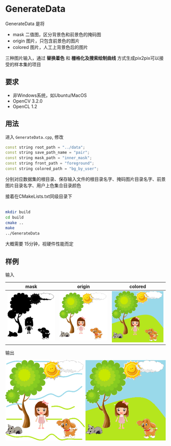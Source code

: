 # GenerateData

GenerateData 是将

* mask 二值图，区分背景色和前景色的掩码图
* origin 图片，只包含前景色的图片
* colored 图片，人工上背景色后的图片

三种图片输入，通过 **替换着色** 和 **栅格化及搜索绘制曲线** 方式生成pix2pix可以接受的样本集的项目

## 要求

* 非Windows系统，如Ubuntu/MacOS
* OpenCV 3.2.0
* OpenCL 1.2


## 用法


进入 `GenerateData.cpp`, 修改
```c++
const string root_path = "../data";
const string save_path_name = "pair";    
const string mask_path = "inner_mask";
const string front_path = "foreground";
const string colored_path = "bg_by_user";
```
分别对应数据集的根目录、保存输入文件的根目录名字、掩码图片目录名字、前景图片目录名字、用户上色集合目录颜色

接着在CMakeLists.txt同级目录下
```sh

mkdir build
cd build
cmake ..
make
../GenerateData

```

大概需要 15分钟，视硬件性能而定

## 样例

输入

|          mask           |           origin           |         colored          |
| :---------------------: | :------------------------: | :----------------------: |
| ![mask](image/mask.png) | ![front](image/origin.png) | ![color](image/user.png) |

输出

![1](image/1.png)



